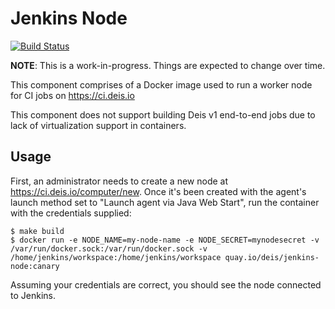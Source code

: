 # Jenkins Node
[![Build Status](https://ci.deis.io/job/jenkins-node/badge/icon)](https://ci.deis.io/job/jenkins-node)

**NOTE**: This is a work-in-progress. Things are expected to change over time.

This component comprises of a Docker image used to run a worker node for CI jobs on
https://ci.deis.io

This component does not support building Deis v1 end-to-end jobs due to lack of virtualization
support in containers.

## Usage

First, an administrator needs to create a new node at https://ci.deis.io/computer/new. Once it's
been created with the agent's launch method set to "Launch agent via Java Web Start", run the
container with the credentials supplied:

```
$ make build
$ docker run -e NODE_NAME=my-node-name -e NODE_SECRET=mynodesecret -v /var/run/docker.sock:/var/run/docker.sock -v /home/jenkins/workspace:/home/jenkins/workspace quay.io/deis/jenkins-node:canary
```

Assuming your credentials are correct, you should see the node connected to Jenkins.
